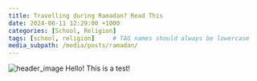 ```yaml
---
title: Travelling during Ramadan? Read This
date: 2024-06-11 12:29:00 +1000
categories: [School, Religion]
tags: [school, religion]     # TAG names should always be lowercase
media_subpath: /media/posts/ramadan/
---
```

![header_image](/media/posts/ramadan/image_start.jpg)
Hello! This is a test!